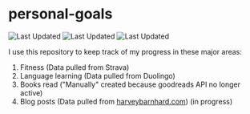 # personal-goals
![Last Updated](https://img.shields.io/date/1612402978?color=FC4C02&label=Fitness%20Updated&logo=strava)
![Last Updated](https://img.shields.io/date/1612402978?color=7ac70c&label=Language%20Updated&logo=duolingo)
![Last Updated](https://img.shields.io/date/1612402978?color=e9e5cd&label=Books%20Updated&logo=goodreads)

I use this repository to keep track of my progress in these major areas:

1. Fitness (Data pulled from Strava)
2. Language learning (Data pulled from Duolingo)
3. Books read ("Manually" created because goodreads API no longer active)
4. Blog posts (Data pulled from [harveybarnhard.com](https://harveybarnhard.com)) (in progress)
